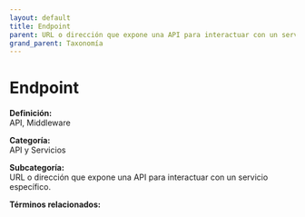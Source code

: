 ```yaml
---
layout: default
title: Endpoint
parent: URL o dirección que expone una API para interactuar con un servicio específico.
grand_parent: Taxonomía
---
```


# Endpoint

**Definición:**  
API, Middleware

**Categoría:**  
API y Servicios

**Subcategoría:**  
URL o dirección que expone una API para interactuar con un servicio específico.

**Términos relacionados:**  

